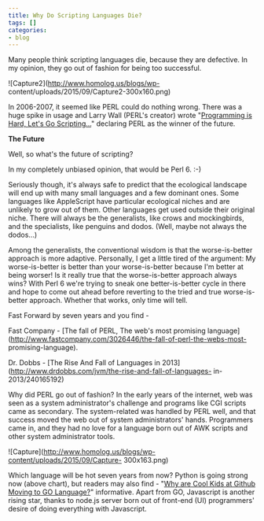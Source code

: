 ```yaml
---
title: Why Do Scripting Languages Die?
tags: []
categories:
- blog
---
```

Many people think scripting languages die, because they are defective. In my
opinion, they go out of fashion for being too successful.
<!--more-->

![Capture2](http://www.homolog.us/blogs/wp-
content/uploads/2015/09/Capture2-300x160.png)

In 2006-2007, it seemed like PERL could do nothing wrong. There was a huge
spike in usage and Larry Wall (PERL's creator) wrote "[Programming is Hard,
Let's Go Scripting...](http://www.perl.com/pub/2007/12/06/soto-11.html)"
declaring PERL as the winner of the future.

>

**The Future**

Well, so what's the future of scripting?

In my completely unbiased opinion, that would be Perl 6. :-)

Seriously though, it's always safe to predict that the ecological landscape
will end up with many small languages and a few dominant ones. Some languages
like AppleScript have particular ecological niches and are unlikely to grow
out of them. Other languages get used outside their original niche. There will
always be the generalists, like crows and mockingbirds, and the specialists,
like penguins and dodos. (Well, maybe not always the dodos...)

Among the generalists, the conventional wisdom is that the worse-is-better
approach is more adaptive. Personally, I get a little tired of the argument:
My worse-is-better is better than your worse-is-better because I'm better at
being worser! Is it really true that the worse-is-better approach always wins?
With Perl 6 we're trying to sneak one better-is-better cycle in there and hope
to come out ahead before reverting to the tried and true worse-is-better
approach. Whether that works, only time will tell.

Fast Forward by seven years and you find -

Fast Company - [The fall of PERL, The web's most promising
language](http://www.fastcompany.com/3026446/the-fall-of-perl-the-webs-most-
promising-language).

Dr. Dobbs - [The Rise And Fall of Languages in
2013](http://www.drdobbs.com/jvm/the-rise-and-fall-of-languages-
in-2013/240165192)

Why did PERL go out of fashion? In the early years of the internet, web was
seen as a system administrator's challenge and programs like CGI scripts came
as secondary. The system-related was handled by PERL well, and that success
moved the web out of system administrators' hands. Programmers came in, and
they had no love for a language born out of AWK scripts and other system
administrator tools.

![Capture](http://www.homolog.us/blogs/wp-content/uploads/2015/09/Capture-
300x163.png)

Which language will be hot seven years from now? Python is going strong now
(above chart), but readers may also find - "[Why are Cool Kids at Github
Moving to GO Language?](http://www.homolog.us/blogs/blog/2014/01/16/golang/)"
informative. Apart from GO, Javascript is another rising star, thanks to
node.js server born out of front-end (UI) programmers' desire of doing
everything with Javascript.

